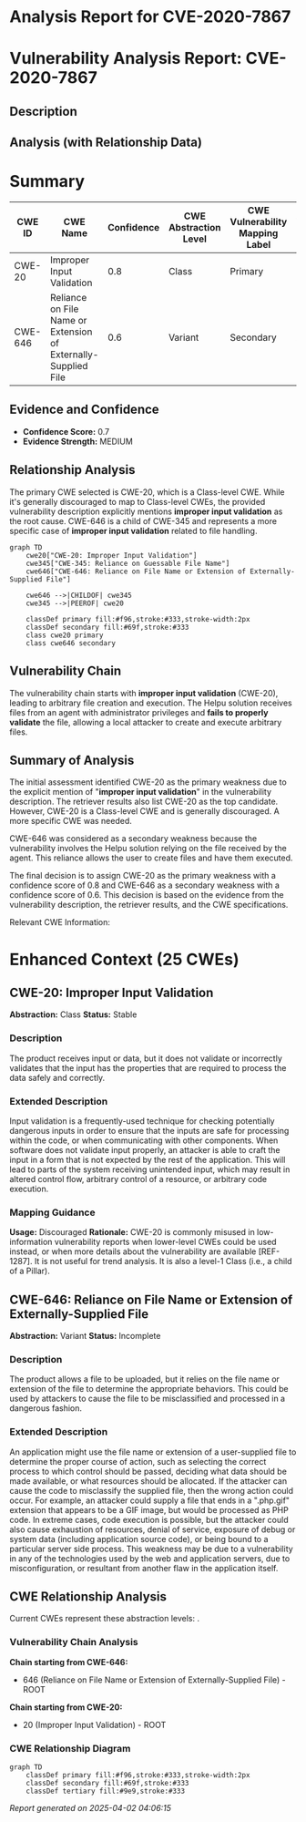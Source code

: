 # Analysis Report for CVE-2020-7867

# Vulnerability Analysis Report: CVE-2020-7867

## Description



## Analysis (with Relationship Data)

# Summary
| CWE ID | CWE Name | Confidence | CWE Abstraction Level | CWE Vulnerability Mapping Label | CWE-Vulnerability Mapping Notes |
|---|---|---|---|---|---|
| CWE-20 | Improper Input Validation | 0.8 | Class | Primary | Discouraged |
| CWE-646 | Reliance on File Name or Extension of Externally-Supplied File | 0.6 | Variant | Secondary | Allowed |

## Evidence and Confidence

*   **Confidence Score:** 0.7
*   **Evidence Strength:** MEDIUM

## Relationship Analysis
The primary CWE selected is CWE-20, which is a Class-level CWE. While it's generally discouraged to map to Class-level CWEs, the provided vulnerability description explicitly mentions **improper input validation** as the root cause. CWE-646 is a child of CWE-345 and represents a more specific case of **improper input validation** related to file handling.

```mermaid
graph TD
    cwe20["CWE-20: Improper Input Validation"]
    cwe345["CWE-345: Reliance on Guessable File Name"]
    cwe646["CWE-646: Reliance on File Name or Extension of Externally-Supplied File"]

    cwe646 -->|CHILDOF| cwe345
    cwe345 -->|PEEROF| cwe20

    classDef primary fill:#f96,stroke:#333,stroke-width:2px
    classDef secondary fill:#69f,stroke:#333
    class cwe20 primary
    class cwe646 secondary
```

## Vulnerability Chain
The vulnerability chain starts with **improper input validation** (CWE-20), leading to arbitrary file creation and execution. The Helpu solution receives files from an agent with administrator privileges and **fails to properly validate** the file, allowing a local attacker to create and execute arbitrary files.

## Summary of Analysis
The initial assessment identified CWE-20 as the primary weakness due to the explicit mention of "**improper input validation**" in the vulnerability description. The retriever results also list CWE-20 as the top candidate. However, CWE-20 is a Class-level CWE and is generally discouraged. A more specific CWE was needed.

CWE-646 was considered as a secondary weakness because the vulnerability involves the Helpu solution relying on the file received by the agent. This reliance allows the user to create files and have them executed.

The final decision is to assign CWE-20 as the primary weakness with a confidence score of 0.8 and CWE-646 as a secondary weakness with a confidence score of 0.6. This decision is based on the evidence from the vulnerability description, the retriever results, and the CWE specifications.

Relevant CWE Information:

# Enhanced Context (25 CWEs)

## CWE-20: Improper Input Validation
**Abstraction:** Class
**Status:** Stable

### Description
The product receives input or data, but it does
        not validate or incorrectly validates that the input has the
        properties that are required to process the data safely and
        correctly.

### Extended Description
Input validation is a frequently-used technique for checking potentially dangerous inputs in order to ensure that the inputs are safe for processing within the code, or when communicating with other components. When software does not validate input properly, an attacker is able to craft the input in a form that is not expected by the rest of the application. This will lead to parts of the system receiving unintended input, which may result in altered control flow, arbitrary control of a resource, or arbitrary code execution.

### Mapping Guidance
**Usage:** Discouraged
**Rationale:** CWE-20 is commonly misused in low-information vulnerability reports when lower-level CWEs could be used instead, or when more details about the vulnerability are available [REF-1287]. It is not useful for trend analysis. It is also a level-1 Class (i.e., a child of a Pillar).

## CWE-646: Reliance on File Name or Extension of Externally-Supplied File
**Abstraction:** Variant
**Status:** Incomplete

### Description
The product allows a file to be uploaded, but it relies on the file name or extension of the file to determine the appropriate behaviors. This could be used by attackers to cause the file to be misclassified and processed in a dangerous fashion.

### Extended Description
An application might use the file name or extension of a user-supplied file to determine the proper course of action, such as selecting the correct process to which control should be passed, deciding what data should be made available, or what resources should be allocated. If the attacker can cause the code to misclassify the supplied file, then the wrong action could occur. For example, an attacker could supply a file that ends in a ".php.gif" extension that appears to be a GIF image, but would be processed as PHP code. In extreme cases, code execution is possible, but the attacker could also cause exhaustion of resources, denial of service, exposure of debug or system data (including application source code), or being bound to a particular server side process. This weakness may be due to a vulnerability in any of the technologies used by the web and application servers, due to misconfiguration, or resultant from another flaw in the application itself.


## CWE Relationship Analysis

Current CWEs represent these abstraction levels: .


### Vulnerability Chain Analysis

**Chain starting from CWE-646:**
- 646 (Reliance on File Name or Extension of Externally-Supplied File) - ROOT


**Chain starting from CWE-20:**
- 20 (Improper Input Validation) - ROOT



### CWE Relationship Diagram

```mermaid
graph TD
    classDef primary fill:#f96,stroke:#333,stroke-width:2px
    classDef secondary fill:#69f,stroke:#333
    classDef tertiary fill:#9e9,stroke:#333
```



*Report generated on 2025-04-02 04:06:15*
